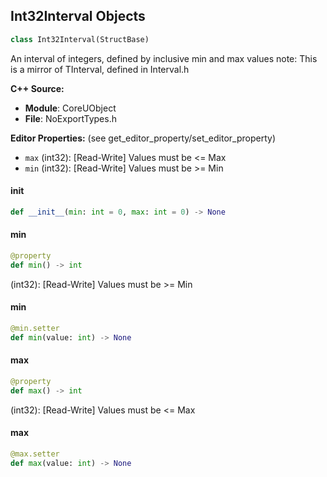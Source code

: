 ## Int32Interval Objects

```python
class Int32Interval(StructBase)
```

An interval of integers, defined by inclusive min and max values
note: This is a mirror of TInterval<int32>, defined in Interval.h

**C++ Source:**

- **Module**: CoreUObject
- **File**: NoExportTypes.h

**Editor Properties:** (see get_editor_property/set_editor_property)

- ``max`` (int32):  [Read-Write] Values must be <= Max
- ``min`` (int32):  [Read-Write] Values must be >= Min

<a id="unreal.Int32Interval.__init__"></a>

#### __init__

```python
def __init__(min: int = 0, max: int = 0) -> None
```

<a id="unreal.Int32Interval.min"></a>

#### min

```python
@property
def min() -> int
```

(int32):  [Read-Write] Values must be >= Min

<a id="unreal.Int32Interval.min"></a>

#### min

```python
@min.setter
def min(value: int) -> None
```

<a id="unreal.Int32Interval.max"></a>

#### max

```python
@property
def max() -> int
```

(int32):  [Read-Write] Values must be <= Max

<a id="unreal.Int32Interval.max"></a>

#### max

```python
@max.setter
def max(value: int) -> None
```

<a id="unreal.Int32Range"></a>